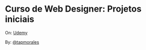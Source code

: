 # Curso de Web Designer: Projetos iniciais

On: [Udemy](https://www.udemy.com)

By: [@tapmorales](https://www.instagram.com/tapmorales/)
